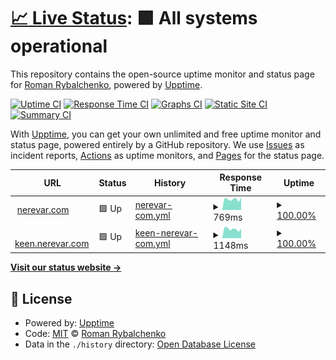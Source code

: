 # [📈 Live Status](https://nerevar.github.io/uptime_nerevar_com): <!--live status--> **🟩 All systems operational**

This repository contains the open-source uptime monitor and status page for [Roman Rybalchenko](https://nerevar.com), powered by [Upptime](https://github.com/upptime/upptime).

[![Uptime CI](https://github.com/koj-co/upptime/workflows/Uptime%20CI/badge.svg)](https://github.com/koj-co/upptime/actions?query=workflow%3A%22Uptime+CI%22)
[![Response Time CI](https://github.com/koj-co/upptime/workflows/Response%20Time%20CI/badge.svg)](https://github.com/koj-co/upptime/actions?query=workflow%3A%22Response+Time+CI%22)
[![Graphs CI](https://github.com/koj-co/upptime/workflows/Graphs%20CI/badge.svg)](https://github.com/koj-co/upptime/actions?query=workflow%3A%22Graphs+CI%22)
[![Static Site CI](https://github.com/koj-co/upptime/workflows/Static%20Site%20CI/badge.svg)](https://github.com/koj-co/upptime/actions?query=workflow%3A%22Static+Site+CI%22)
[![Summary CI](https://github.com/koj-co/upptime/workflows/Summary%20CI/badge.svg)](https://github.com/koj-co/upptime/actions?query=workflow%3A%22Summary+CI%22)

With [Upptime](https://upptime.js.org), you can get your own unlimited and free uptime monitor and status page, powered entirely by a GitHub repository. We use [Issues](https://github.com/nerevar/uptime_nerevar_com/issues) as incident reports, [Actions](https://github.com/nerevar/uptime_nerevar_com/actions) as uptime monitors, and [Pages](https://nerevar.github.io/uptime_nerevar_com) for the status page.

<!--start: status pages-->
<!-- This summary is generated by Upptime (https://github.com/upptime/upptime) -->
<!-- Do not edit this manually, your changes will be overwritten -->
<!-- prettier-ignore -->
| URL | Status | History | Response Time | Uptime |
| --- | ------ | ------- | ------------- | ------ |
| <img alt="" src="https://icons.duckduckgo.com/ip3/nerevar.com.ico" height="13"> [nerevar.com](https://nerevar.com/) | 🟩 Up | [nerevar-com.yml](https://github.com/nerevar/uptime_nerevar_com/commits/HEAD/history/nerevar-com.yml) | <details><summary><img alt="Response time graph" src="./graphs/nerevar-com/response-time-week.png" height="20"> 769ms</summary><br><a href="https://nerevar.github.io/uptime_nerevar_com/history/nerevar-com"><img alt="Response time 873" src="https://img.shields.io/endpoint?url=https%3A%2F%2Fraw.githubusercontent.com%2Fnerevar%2Fuptime_nerevar_com%2FHEAD%2Fapi%2Fnerevar-com%2Fresponse-time.json"></a><br><a href="https://nerevar.github.io/uptime_nerevar_com/history/nerevar-com"><img alt="24-hour response time 888" src="https://img.shields.io/endpoint?url=https%3A%2F%2Fraw.githubusercontent.com%2Fnerevar%2Fuptime_nerevar_com%2FHEAD%2Fapi%2Fnerevar-com%2Fresponse-time-day.json"></a><br><a href="https://nerevar.github.io/uptime_nerevar_com/history/nerevar-com"><img alt="7-day response time 769" src="https://img.shields.io/endpoint?url=https%3A%2F%2Fraw.githubusercontent.com%2Fnerevar%2Fuptime_nerevar_com%2FHEAD%2Fapi%2Fnerevar-com%2Fresponse-time-week.json"></a><br><a href="https://nerevar.github.io/uptime_nerevar_com/history/nerevar-com"><img alt="30-day response time 757" src="https://img.shields.io/endpoint?url=https%3A%2F%2Fraw.githubusercontent.com%2Fnerevar%2Fuptime_nerevar_com%2FHEAD%2Fapi%2Fnerevar-com%2Fresponse-time-month.json"></a><br><a href="https://nerevar.github.io/uptime_nerevar_com/history/nerevar-com"><img alt="1-year response time 834" src="https://img.shields.io/endpoint?url=https%3A%2F%2Fraw.githubusercontent.com%2Fnerevar%2Fuptime_nerevar_com%2FHEAD%2Fapi%2Fnerevar-com%2Fresponse-time-year.json"></a></details> | <details><summary><a href="https://nerevar.github.io/uptime_nerevar_com/history/nerevar-com">100.00%</a></summary><a href="https://nerevar.github.io/uptime_nerevar_com/history/nerevar-com"><img alt="All-time uptime 98.99%" src="https://img.shields.io/endpoint?url=https%3A%2F%2Fraw.githubusercontent.com%2Fnerevar%2Fuptime_nerevar_com%2FHEAD%2Fapi%2Fnerevar-com%2Fuptime.json"></a><br><a href="https://nerevar.github.io/uptime_nerevar_com/history/nerevar-com"><img alt="24-hour uptime 100.00%" src="https://img.shields.io/endpoint?url=https%3A%2F%2Fraw.githubusercontent.com%2Fnerevar%2Fuptime_nerevar_com%2FHEAD%2Fapi%2Fnerevar-com%2Fuptime-day.json"></a><br><a href="https://nerevar.github.io/uptime_nerevar_com/history/nerevar-com"><img alt="7-day uptime 100.00%" src="https://img.shields.io/endpoint?url=https%3A%2F%2Fraw.githubusercontent.com%2Fnerevar%2Fuptime_nerevar_com%2FHEAD%2Fapi%2Fnerevar-com%2Fuptime-week.json"></a><br><a href="https://nerevar.github.io/uptime_nerevar_com/history/nerevar-com"><img alt="30-day uptime 100.00%" src="https://img.shields.io/endpoint?url=https%3A%2F%2Fraw.githubusercontent.com%2Fnerevar%2Fuptime_nerevar_com%2FHEAD%2Fapi%2Fnerevar-com%2Fuptime-month.json"></a><br><a href="https://nerevar.github.io/uptime_nerevar_com/history/nerevar-com"><img alt="1-year uptime 98.04%" src="https://img.shields.io/endpoint?url=https%3A%2F%2Fraw.githubusercontent.com%2Fnerevar%2Fuptime_nerevar_com%2FHEAD%2Fapi%2Fnerevar-com%2Fuptime-year.json"></a></details>
| <img alt="" src="https://icons.duckduckgo.com/ip3/keen.nerevar.com.ico" height="13"> [keen.nerevar.com](https://keen.nerevar.com/) | 🟩 Up | [keen-nerevar-com.yml](https://github.com/nerevar/uptime_nerevar_com/commits/HEAD/history/keen-nerevar-com.yml) | <details><summary><img alt="Response time graph" src="./graphs/keen-nerevar-com/response-time-week.png" height="20"> 1148ms</summary><br><a href="https://nerevar.github.io/uptime_nerevar_com/history/keen-nerevar-com"><img alt="Response time 1141" src="https://img.shields.io/endpoint?url=https%3A%2F%2Fraw.githubusercontent.com%2Fnerevar%2Fuptime_nerevar_com%2FHEAD%2Fapi%2Fkeen-nerevar-com%2Fresponse-time.json"></a><br><a href="https://nerevar.github.io/uptime_nerevar_com/history/keen-nerevar-com"><img alt="24-hour response time 1182" src="https://img.shields.io/endpoint?url=https%3A%2F%2Fraw.githubusercontent.com%2Fnerevar%2Fuptime_nerevar_com%2FHEAD%2Fapi%2Fkeen-nerevar-com%2Fresponse-time-day.json"></a><br><a href="https://nerevar.github.io/uptime_nerevar_com/history/keen-nerevar-com"><img alt="7-day response time 1148" src="https://img.shields.io/endpoint?url=https%3A%2F%2Fraw.githubusercontent.com%2Fnerevar%2Fuptime_nerevar_com%2FHEAD%2Fapi%2Fkeen-nerevar-com%2Fresponse-time-week.json"></a><br><a href="https://nerevar.github.io/uptime_nerevar_com/history/keen-nerevar-com"><img alt="30-day response time 1119" src="https://img.shields.io/endpoint?url=https%3A%2F%2Fraw.githubusercontent.com%2Fnerevar%2Fuptime_nerevar_com%2FHEAD%2Fapi%2Fkeen-nerevar-com%2Fresponse-time-month.json"></a><br><a href="https://nerevar.github.io/uptime_nerevar_com/history/keen-nerevar-com"><img alt="1-year response time 1117" src="https://img.shields.io/endpoint?url=https%3A%2F%2Fraw.githubusercontent.com%2Fnerevar%2Fuptime_nerevar_com%2FHEAD%2Fapi%2Fkeen-nerevar-com%2Fresponse-time-year.json"></a></details> | <details><summary><a href="https://nerevar.github.io/uptime_nerevar_com/history/keen-nerevar-com">100.00%</a></summary><a href="https://nerevar.github.io/uptime_nerevar_com/history/keen-nerevar-com"><img alt="All-time uptime 98.74%" src="https://img.shields.io/endpoint?url=https%3A%2F%2Fraw.githubusercontent.com%2Fnerevar%2Fuptime_nerevar_com%2FHEAD%2Fapi%2Fkeen-nerevar-com%2Fuptime.json"></a><br><a href="https://nerevar.github.io/uptime_nerevar_com/history/keen-nerevar-com"><img alt="24-hour uptime 100.00%" src="https://img.shields.io/endpoint?url=https%3A%2F%2Fraw.githubusercontent.com%2Fnerevar%2Fuptime_nerevar_com%2FHEAD%2Fapi%2Fkeen-nerevar-com%2Fuptime-day.json"></a><br><a href="https://nerevar.github.io/uptime_nerevar_com/history/keen-nerevar-com"><img alt="7-day uptime 100.00%" src="https://img.shields.io/endpoint?url=https%3A%2F%2Fraw.githubusercontent.com%2Fnerevar%2Fuptime_nerevar_com%2FHEAD%2Fapi%2Fkeen-nerevar-com%2Fuptime-week.json"></a><br><a href="https://nerevar.github.io/uptime_nerevar_com/history/keen-nerevar-com"><img alt="30-day uptime 100.00%" src="https://img.shields.io/endpoint?url=https%3A%2F%2Fraw.githubusercontent.com%2Fnerevar%2Fuptime_nerevar_com%2FHEAD%2Fapi%2Fkeen-nerevar-com%2Fuptime-month.json"></a><br><a href="https://nerevar.github.io/uptime_nerevar_com/history/keen-nerevar-com"><img alt="1-year uptime 98.01%" src="https://img.shields.io/endpoint?url=https%3A%2F%2Fraw.githubusercontent.com%2Fnerevar%2Fuptime_nerevar_com%2FHEAD%2Fapi%2Fkeen-nerevar-com%2Fuptime-year.json"></a></details>

<!--end: status pages-->

[**Visit our status website →**](https://nerevar.github.io/uptime_nerevar_com)

## 📄 License

- Powered by: [Upptime](https://github.com/upptime/upptime)
- Code: [MIT](./LICENSE) © [Roman Rybalchenko](https://nerevar.com)
- Data in the `./history` directory: [Open Database License](https://opendatacommons.org/licenses/odbl/1-0/)

